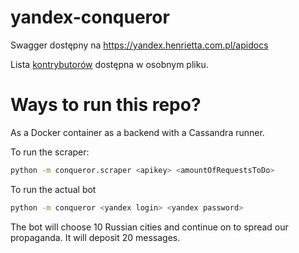 yandex-conqueror
================

Swagger dostępny na https://yandex.henrietta.com.pl/apidocs

Lista [kontrybutorów](CONTRIBUTORS.md) dostępna w osobnym pliku.

Ways to run this repo?
======================

As a Docker container as a backend with a Cassandra runner.

To run the scraper:

```bash
python -m conqueror.scraper <apikey> <amountOfRequestsToDo>
```

To run the actual bot

```bash
python -m conqueror <yandex login> <yandex password>
```

The bot will choose 10 Russian cities and continue on to spread our propaganda. It will deposit 20 messages.

